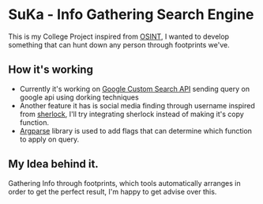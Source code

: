 # SuKa - Info Gathering Search Engine

This is my College Project inspired from [OSINT](https://osintframework.com/), I wanted to develop something that can hunt down any person through footprints we've.

## How it's working

- Currently it's working on [Google Custom Search API](https://developers.google.com/custom-search/v1/overview) sending query on google api using dorking techniques
- Another feature it has is social media finding through username inspired from [sherlock](https://github.com/sherlock-project/sherlock), I'll try integrating sherlock instead of making it's copy function.
- [Argparse](https://docs.python.org/3/library/argparse.html) library is used to add flags that can determine which function to apply on query.

## My Idea behind it.

Gathering Info through footprints, which tools automatically arranges in order to get the perfect result, I'm happy to get advise over this.
